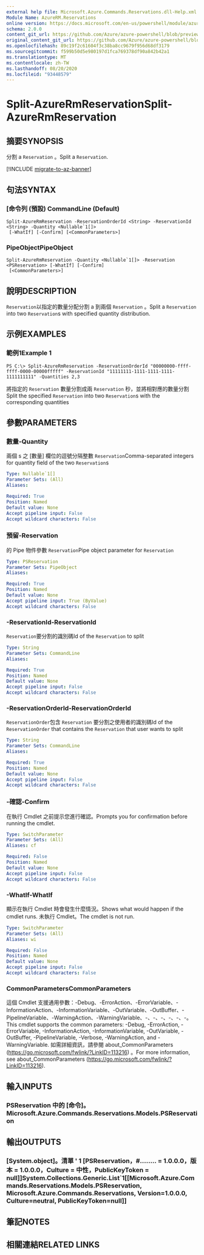 ```yaml
---
external help file: Microsoft.Azure.Commands.Reservations.dll-Help.xml
Module Name: AzureRM.Reservations
online version: https://docs.microsoft.com/en-us/powershell/module/azurerm.reservations/split-azurermreservation
schema: 2.0.0
content_git_url: https://github.com/Azure/azure-powershell/blob/preview/src/ResourceManager/Reservations/Commands.Reservations/help/Split-AzureRmReservation.md
original_content_git_url: https://github.com/Azure/azure-powershell/blob/preview/src/ResourceManager/Reservations/Commands.Reservations/help/Split-AzureRmReservation.md
ms.openlocfilehash: 89c19f2c61604f3c38ba8cc9679f956d68df3179
ms.sourcegitcommit: f599b50d5e980197d1fca769378df90a842b42a1
ms.translationtype: MT
ms.contentlocale: zh-TW
ms.lasthandoff: 08/20/2020
ms.locfileid: "93448579"
---
```

# <span data-ttu-id="af2f8-101">Split-AzureRmReservation</span><span class="sxs-lookup"><span data-stu-id="af2f8-101">Split-AzureRmReservation</span></span>

## <span data-ttu-id="af2f8-102">摘要</span><span class="sxs-lookup"><span data-stu-id="af2f8-102">SYNOPSIS</span></span>
<span data-ttu-id="af2f8-103">分割 a `Reservation` 。</span><span class="sxs-lookup"><span data-stu-id="af2f8-103">Split a `Reservation`.</span></span>

[!INCLUDE [migrate-to-az-banner](../../includes/migrate-to-az-banner.md)]

## <span data-ttu-id="af2f8-104">句法</span><span class="sxs-lookup"><span data-stu-id="af2f8-104">SYNTAX</span></span>

### <span data-ttu-id="af2f8-105">[命令列 (預設) </span><span class="sxs-lookup"><span data-stu-id="af2f8-105">CommandLine (Default)</span></span>
```
Split-AzureRmReservation -ReservationOrderId <String> -ReservationId <String> -Quantity <Nullable`1[]>
 [-WhatIf] [-Confirm] [<CommonParameters>]
```

### <span data-ttu-id="af2f8-106">PipeObject</span><span class="sxs-lookup"><span data-stu-id="af2f8-106">PipeObject</span></span>
```
Split-AzureRmReservation -Quantity <Nullable`1[]> -Reservation <PSReservation> [-WhatIf] [-Confirm]
 [<CommonParameters>]
```

## <span data-ttu-id="af2f8-107">說明</span><span class="sxs-lookup"><span data-stu-id="af2f8-107">DESCRIPTION</span></span>
<span data-ttu-id="af2f8-108">`Reservation`以指定的數量分配分割 a 到兩個 `Reservation` 。</span><span class="sxs-lookup"><span data-stu-id="af2f8-108">Split a `Reservation` into two `Reservation`s with specified quantity distribution.</span></span>

## <span data-ttu-id="af2f8-109">示例</span><span class="sxs-lookup"><span data-stu-id="af2f8-109">EXAMPLES</span></span>

### <span data-ttu-id="af2f8-110">範例1</span><span class="sxs-lookup"><span data-stu-id="af2f8-110">Example 1</span></span>
```
PS C:\> Split-AzureRmReservation -ReservationOrderId "00000000-ffff-ffff-0000-00000fffff" -ReservationId "11111111-1111-1111-1111-1111111111" -Quantities 2,3
```

<span data-ttu-id="af2f8-111">將指定的 `Reservation` 數量分割成兩 `Reservation` 秒，並將相對應的數量分割</span><span class="sxs-lookup"><span data-stu-id="af2f8-111">Split the specified `Reservation` into two `Reservation`s with the corresponding quantities</span></span>

## <span data-ttu-id="af2f8-112">參數</span><span class="sxs-lookup"><span data-stu-id="af2f8-112">PARAMETERS</span></span>

### <span data-ttu-id="af2f8-113">數量</span><span class="sxs-lookup"><span data-stu-id="af2f8-113">-Quantity</span></span>
<span data-ttu-id="af2f8-114">兩個 s 之 [數量] 欄位的逗號分隔整數 `Reservation`</span><span class="sxs-lookup"><span data-stu-id="af2f8-114">Comma-separated integers for quantity field of the two `Reservation`s</span></span>

```yaml
Type: Nullable`1[]
Parameter Sets: (All)
Aliases: 

Required: True
Position: Named
Default value: None
Accept pipeline input: False
Accept wildcard characters: False
```

### <span data-ttu-id="af2f8-115">預留</span><span class="sxs-lookup"><span data-stu-id="af2f8-115">-Reservation</span></span>
<span data-ttu-id="af2f8-116">的 Pipe 物件參數 `Reservation`</span><span class="sxs-lookup"><span data-stu-id="af2f8-116">Pipe object parameter for `Reservation`</span></span>

```yaml
Type: PSReservation
Parameter Sets: PipeObject
Aliases: 

Required: True
Position: Named
Default value: None
Accept pipeline input: True (ByValue)
Accept wildcard characters: False
```

### <span data-ttu-id="af2f8-117">-ReservationId</span><span class="sxs-lookup"><span data-stu-id="af2f8-117">-ReservationId</span></span>
<span data-ttu-id="af2f8-118">`Reservation`要分割的識別碼</span><span class="sxs-lookup"><span data-stu-id="af2f8-118">Id of the `Reservation` to split</span></span>

```yaml
Type: String
Parameter Sets: CommandLine
Aliases: 

Required: True
Position: Named
Default value: None
Accept pipeline input: False
Accept wildcard characters: False
```

### <span data-ttu-id="af2f8-119">-ReservationOrderId</span><span class="sxs-lookup"><span data-stu-id="af2f8-119">-ReservationOrderId</span></span>
<span data-ttu-id="af2f8-120">`ReservationOrder`包含 `Reservation` 要分割之使用者的識別碼</span><span class="sxs-lookup"><span data-stu-id="af2f8-120">Id of the `ReservationOrder` that contains the `Reservation` that user wants to split</span></span>

```yaml
Type: String
Parameter Sets: CommandLine
Aliases: 

Required: True
Position: Named
Default value: None
Accept pipeline input: False
Accept wildcard characters: False
```

### <span data-ttu-id="af2f8-121">-確認</span><span class="sxs-lookup"><span data-stu-id="af2f8-121">-Confirm</span></span>
<span data-ttu-id="af2f8-122">在執行 Cmdlet 之前提示您進行確認。</span><span class="sxs-lookup"><span data-stu-id="af2f8-122">Prompts you for confirmation before running the cmdlet.</span></span>

```yaml
Type: SwitchParameter
Parameter Sets: (All)
Aliases: cf

Required: False
Position: Named
Default value: None
Accept pipeline input: False
Accept wildcard characters: False
```

### <span data-ttu-id="af2f8-123">-WhatIf</span><span class="sxs-lookup"><span data-stu-id="af2f8-123">-WhatIf</span></span>
<span data-ttu-id="af2f8-124">顯示在執行 Cmdlet 時會發生什麼情況。</span><span class="sxs-lookup"><span data-stu-id="af2f8-124">Shows what would happen if the cmdlet runs.</span></span> <span data-ttu-id="af2f8-125">未執行 Cmdlet。</span><span class="sxs-lookup"><span data-stu-id="af2f8-125">The cmdlet is not run.</span></span>

```yaml
Type: SwitchParameter
Parameter Sets: (All)
Aliases: wi

Required: False
Position: Named
Default value: None
Accept pipeline input: False
Accept wildcard characters: False
```

### <span data-ttu-id="af2f8-126">CommonParameters</span><span class="sxs-lookup"><span data-stu-id="af2f8-126">CommonParameters</span></span>
<span data-ttu-id="af2f8-127">這個 Cmdlet 支援通用參數：-Debug、-ErrorAction、-ErrorVariable、-InformationAction、-InformationVariable、-OutVariable、-OutBuffer、-PipelineVariable、-WarningAction、-WarningVariable、-、-、-、-、-、-。</span><span class="sxs-lookup"><span data-stu-id="af2f8-127">This cmdlet supports the common parameters: -Debug, -ErrorAction, -ErrorVariable, -InformationAction, -InformationVariable, -OutVariable, -OutBuffer, -PipelineVariable, -Verbose, -WarningAction, and -WarningVariable.</span></span> <span data-ttu-id="af2f8-128">如需詳細資訊，請參閱 about_CommonParameters (https://go.microsoft.com/fwlink/?LinkID=113216) 。</span><span class="sxs-lookup"><span data-stu-id="af2f8-128">For more information, see about_CommonParameters (https://go.microsoft.com/fwlink/?LinkID=113216).</span></span>

## <span data-ttu-id="af2f8-129">輸入</span><span class="sxs-lookup"><span data-stu-id="af2f8-129">INPUTS</span></span>

### <span data-ttu-id="af2f8-130">PSReservation 中的 [命令]。</span><span class="sxs-lookup"><span data-stu-id="af2f8-130">Microsoft.Azure.Commands.Reservations.Models.PSReservation</span></span>

## <span data-ttu-id="af2f8-131">輸出</span><span class="sxs-lookup"><span data-stu-id="af2f8-131">OUTPUTS</span></span>

### <span data-ttu-id="af2f8-132">[System.object]。清單 ' 1 [PSReservation，#........ = 1.0.0.0，版本 = 1.0.0.0，Culture = 中性，PublicKeyToken = null]]</span><span class="sxs-lookup"><span data-stu-id="af2f8-132">System.Collections.Generic.List\`1[[Microsoft.Azure.Commands.Reservations.Models.PSReservation, Microsoft.Azure.Commands.Reservations, Version=1.0.0.0, Culture=neutral, PublicKeyToken=null]]</span></span>

## <span data-ttu-id="af2f8-133">筆記</span><span class="sxs-lookup"><span data-stu-id="af2f8-133">NOTES</span></span>

## <span data-ttu-id="af2f8-134">相關連結</span><span class="sxs-lookup"><span data-stu-id="af2f8-134">RELATED LINKS</span></span>

